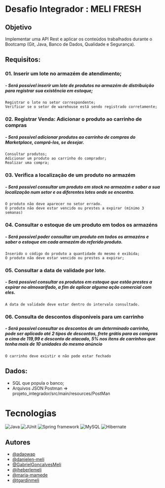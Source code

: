 # Desafio Integrador : MELI FRESH

## Objetivo
Implementar uma API Rest e aplicar os conteúdos trabalhados durante o Bootcamp (Git, Java, Banco de Dados, Qualidade e Segurança).

## Requisitos:

### 01. Inserir um lote no armazém de atendimento;
##### -  Será possível inserir um lote de produtos no armazém de distribuição para registrar sua existência em estoque;
    Registrar o lote no setor correspondente;
    Verificar se o setor de warehouse está sendo registrado corretamente;

### 02. Registrar Venda: Adicionar o produto ao carrinho de compras
##### - Será possível adicionar produtos ao carrinho de compras do Marketplace, comprá-los, se desejar.
    Consultar produtos;
    Adicionar um produto ao carrinho do comprador;
    Realizar uma compra;

### 03. Verifica a localização de um produto no armazém
##### - Será possível consultar um produto em stock no armazém e saber a sua localização num setor e os diferentes lotes onde se encontra.
    O produto não deve aparecer no setor errado.
    O produto não deve estar vencido ou prestes a expirar (mínimo 3 semanas)


### 04. Consultar o estoque de um produto em todos os armazéns
##### - Será possível poder consultar um produto em todos os armazéns e saber o estoque em cada armazém do referido produto.
    Inserido o código do produto a quantidade do mesmo é exibida;
    O produto não deve estar vencido ou prestes a expirar;

### 05. Consultar a data de validade por lote.
##### - Será possível consultar os produtos em estoque que estão prestes a expirar no almoxarifado, a fim de aplicar alguma ação comercial com eles.
    A data de validade deve estar dentro do intervalo consultado.

### 06. Consulta de descontos disponiveis para um carrinho 
##### - Será possível consultar os descontos de um determinado carrinho, pode ser aplicado até 2 tipos de descontos, frete grátis para as compras a cima de 119,99 e desconto de atacado, 5% nos itens de carrinhos que tenha mais de 10 unidades do mesmo anúncio
    O carrinho deve existir e não pode estar fechado

## Dados:
- SQL que popula o banco;
- Arquivos JSON Postman => projeto_integrador/src/main/resources/PostMan

# Tecnologias

![Java](https://img.shields.io/badge/Java-ED8B00?style=for-the-badge&logo=java&logoColor=white)
![JUnit](https://img.shields.io/badge/Junit5-25A162?style=for-the-badge&logo=junit5&logoColor=white)
![Spring framework](https://img.shields.io/badge/Spring-6DB33F?style=for-the-badge&logo=spring&logoColor=white)
![MySQL](https://img.shields.io/badge/MySQL-005C84?style=for-the-badge&logo=mysql&logoColor=white)
![Hibernate](https://img.shields.io/badge/Hibernate-59666C?style=for-the-badge&logo=Hibernate&logoColor=white)

## Autores

- [@adaowap](https://www.github.com/adaowap)
- [@danielen-meli](https://www.github.com/danielen-meli)
- [@GabrielGoncalvesMeli]( https://github.com/GabrielGoncalvesMeli)
- [@jheberlemeli](https://github.com/jheberlemeli)
- [@maria-mamede](https://github.com/maria-mamede)
- [@tgardinmeli](https://github.com/tgardinmeli)




